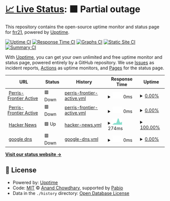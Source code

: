 # [📈 Live Status](https://frr21.github.io/f21up): <!--live status--> **🟧 Partial outage**

This repository contains the open-source uptime monitor and status page for [frr21](https://frr21.github.io/f21up), powered by [Upptime](https://github.com/upptime/upptime).

[![Uptime CI](https://github.com/frr21/f21up/workflows/Uptime%20CI/badge.svg)](https://github.com/frr21/f21up/actions?query=workflow%3A%22Uptime+CI%22)
[![Response Time CI](https://github.com/frr21/f21up/workflows/Response%20Time%20CI/badge.svg)](https://github.com/frr21/f21up/actions?query=workflow%3A%22Response+Time+CI%22)
[![Graphs CI](https://github.com/frr21/f21up/workflows/Graphs%20CI/badge.svg)](https://github.com/frr21/f21up/actions?query=workflow%3A%22Graphs+CI%22)
[![Static Site CI](https://github.com/frr21/f21up/workflows/Static%20Site%20CI/badge.svg)](https://github.com/frr21/f21up/actions?query=workflow%3A%22Static+Site+CI%22)
[![Summary CI](https://github.com/frr21/f21up/workflows/Summary%20CI/badge.svg)](https://github.com/frr21/f21up/actions?query=workflow%3A%22Summary+CI%22)

With [Upptime](https://upptime.js.org), you can get your own unlimited and free uptime monitor and status page, powered entirely by a GitHub repository. We use [Issues](https://github.com/frr21/f21up/issues) as incident reports, [Actions](https://github.com/frr21/f21up/actions) as uptime monitors, and [Pages](https://frr21.github.io/f21up) for the status page.

<!--start: status pages-->
<!-- This summary is generated by Upptime (https://github.com/upptime/upptime) -->
<!-- Do not edit this manually, your changes will be overwritten -->
<!-- prettier-ignore -->
| URL | Status | History | Response Time | Uptime |
| --- | ------ | ------- | ------------- | ------ |
| <img alt="" src="https://icons.duckduckgo.com/ip3/null.ico" height="13"> [Perris-Frontier Active](47.176.103.147) | 🟥 Down | [perris-frontier-active.yml](https://github.com/frr21/f21up/commits/HEAD/history/perris-frontier-active.yml) | <details><summary><img alt="Response time graph" src="./graphs/perris-frontier-active/response-time-week.png" height="20"> 0ms</summary><br><a href="https://frr21.github.io/f21up/history/perris-frontier-active"><img alt="Response time 0" src="https://img.shields.io/endpoint?url=https%3A%2F%2Fraw.githubusercontent.com%2Ffrr21%2Ff21up%2FHEAD%2Fapi%2Fperris-frontier-active%2Fresponse-time.json"></a><br><a href="https://frr21.github.io/f21up/history/perris-frontier-active"><img alt="24-hour response time 0" src="https://img.shields.io/endpoint?url=https%3A%2F%2Fraw.githubusercontent.com%2Ffrr21%2Ff21up%2FHEAD%2Fapi%2Fperris-frontier-active%2Fresponse-time-day.json"></a><br><a href="https://frr21.github.io/f21up/history/perris-frontier-active"><img alt="7-day response time 0" src="https://img.shields.io/endpoint?url=https%3A%2F%2Fraw.githubusercontent.com%2Ffrr21%2Ff21up%2FHEAD%2Fapi%2Fperris-frontier-active%2Fresponse-time-week.json"></a><br><a href="https://frr21.github.io/f21up/history/perris-frontier-active"><img alt="30-day response time 0" src="https://img.shields.io/endpoint?url=https%3A%2F%2Fraw.githubusercontent.com%2Ffrr21%2Ff21up%2FHEAD%2Fapi%2Fperris-frontier-active%2Fresponse-time-month.json"></a><br><a href="https://frr21.github.io/f21up/history/perris-frontier-active"><img alt="1-year response time 0" src="https://img.shields.io/endpoint?url=https%3A%2F%2Fraw.githubusercontent.com%2Ffrr21%2Ff21up%2FHEAD%2Fapi%2Fperris-frontier-active%2Fresponse-time-year.json"></a></details> | <details><summary><a href="https://frr21.github.io/f21up/history/perris-frontier-active">0.00%</a></summary><a href="https://frr21.github.io/f21up/history/perris-frontier-active"><img alt="All-time uptime 0.00%" src="https://img.shields.io/endpoint?url=https%3A%2F%2Fraw.githubusercontent.com%2Ffrr21%2Ff21up%2FHEAD%2Fapi%2Fperris-frontier-active%2Fuptime.json"></a><br><a href="https://frr21.github.io/f21up/history/perris-frontier-active"><img alt="24-hour uptime 0.00%" src="https://img.shields.io/endpoint?url=https%3A%2F%2Fraw.githubusercontent.com%2Ffrr21%2Ff21up%2FHEAD%2Fapi%2Fperris-frontier-active%2Fuptime-day.json"></a><br><a href="https://frr21.github.io/f21up/history/perris-frontier-active"><img alt="7-day uptime 0.00%" src="https://img.shields.io/endpoint?url=https%3A%2F%2Fraw.githubusercontent.com%2Ffrr21%2Ff21up%2FHEAD%2Fapi%2Fperris-frontier-active%2Fuptime-week.json"></a><br><a href="https://frr21.github.io/f21up/history/perris-frontier-active"><img alt="30-day uptime 0.00%" src="https://img.shields.io/endpoint?url=https%3A%2F%2Fraw.githubusercontent.com%2Ffrr21%2Ff21up%2FHEAD%2Fapi%2Fperris-frontier-active%2Fuptime-month.json"></a><br><a href="https://frr21.github.io/f21up/history/perris-frontier-active"><img alt="1-year uptime 0.00%" src="https://img.shields.io/endpoint?url=https%3A%2F%2Fraw.githubusercontent.com%2Ffrr21%2Ff21up%2FHEAD%2Fapi%2Fperris-frontier-active%2Fuptime-year.json"></a></details>
| <img alt="" src="https://icons.duckduckgo.com/ip3/null.ico" height="13"> [Perris-Frontier Active](47.176.103.147) | 🟥 Down | [perris-frontier-active.yml](https://github.com/frr21/f21up/commits/HEAD/history/perris-frontier-active.yml) | <details><summary><img alt="Response time graph" src="./graphs/perris-frontier-active/response-time-week.png" height="20"> 0ms</summary><br><a href="https://frr21.github.io/f21up/history/perris-frontier-active"><img alt="Response time 0" src="https://img.shields.io/endpoint?url=https%3A%2F%2Fraw.githubusercontent.com%2Ffrr21%2Ff21up%2FHEAD%2Fapi%2Fperris-frontier-active%2Fresponse-time.json"></a><br><a href="https://frr21.github.io/f21up/history/perris-frontier-active"><img alt="24-hour response time 0" src="https://img.shields.io/endpoint?url=https%3A%2F%2Fraw.githubusercontent.com%2Ffrr21%2Ff21up%2FHEAD%2Fapi%2Fperris-frontier-active%2Fresponse-time-day.json"></a><br><a href="https://frr21.github.io/f21up/history/perris-frontier-active"><img alt="7-day response time 0" src="https://img.shields.io/endpoint?url=https%3A%2F%2Fraw.githubusercontent.com%2Ffrr21%2Ff21up%2FHEAD%2Fapi%2Fperris-frontier-active%2Fresponse-time-week.json"></a><br><a href="https://frr21.github.io/f21up/history/perris-frontier-active"><img alt="30-day response time 0" src="https://img.shields.io/endpoint?url=https%3A%2F%2Fraw.githubusercontent.com%2Ffrr21%2Ff21up%2FHEAD%2Fapi%2Fperris-frontier-active%2Fresponse-time-month.json"></a><br><a href="https://frr21.github.io/f21up/history/perris-frontier-active"><img alt="1-year response time 0" src="https://img.shields.io/endpoint?url=https%3A%2F%2Fraw.githubusercontent.com%2Ffrr21%2Ff21up%2FHEAD%2Fapi%2Fperris-frontier-active%2Fresponse-time-year.json"></a></details> | <details><summary><a href="https://frr21.github.io/f21up/history/perris-frontier-active">0.00%</a></summary><a href="https://frr21.github.io/f21up/history/perris-frontier-active"><img alt="All-time uptime 0.00%" src="https://img.shields.io/endpoint?url=https%3A%2F%2Fraw.githubusercontent.com%2Ffrr21%2Ff21up%2FHEAD%2Fapi%2Fperris-frontier-active%2Fuptime.json"></a><br><a href="https://frr21.github.io/f21up/history/perris-frontier-active"><img alt="24-hour uptime 0.00%" src="https://img.shields.io/endpoint?url=https%3A%2F%2Fraw.githubusercontent.com%2Ffrr21%2Ff21up%2FHEAD%2Fapi%2Fperris-frontier-active%2Fuptime-day.json"></a><br><a href="https://frr21.github.io/f21up/history/perris-frontier-active"><img alt="7-day uptime 0.00%" src="https://img.shields.io/endpoint?url=https%3A%2F%2Fraw.githubusercontent.com%2Ffrr21%2Ff21up%2FHEAD%2Fapi%2Fperris-frontier-active%2Fuptime-week.json"></a><br><a href="https://frr21.github.io/f21up/history/perris-frontier-active"><img alt="30-day uptime 0.00%" src="https://img.shields.io/endpoint?url=https%3A%2F%2Fraw.githubusercontent.com%2Ffrr21%2Ff21up%2FHEAD%2Fapi%2Fperris-frontier-active%2Fuptime-month.json"></a><br><a href="https://frr21.github.io/f21up/history/perris-frontier-active"><img alt="1-year uptime 0.00%" src="https://img.shields.io/endpoint?url=https%3A%2F%2Fraw.githubusercontent.com%2Ffrr21%2Ff21up%2FHEAD%2Fapi%2Fperris-frontier-active%2Fuptime-year.json"></a></details>
| <img alt="" src="https://icons.duckduckgo.com/ip3/news.ycombinator.com.ico" height="13"> [Hacker News](https://news.ycombinator.com) | 🟩 Up | [hacker-news.yml](https://github.com/frr21/f21up/commits/HEAD/history/hacker-news.yml) | <details><summary><img alt="Response time graph" src="./graphs/hacker-news/response-time-week.png" height="20"> 274ms</summary><br><a href="https://frr21.github.io/f21up/history/hacker-news"><img alt="Response time 219" src="https://img.shields.io/endpoint?url=https%3A%2F%2Fraw.githubusercontent.com%2Ffrr21%2Ff21up%2FHEAD%2Fapi%2Fhacker-news%2Fresponse-time.json"></a><br><a href="https://frr21.github.io/f21up/history/hacker-news"><img alt="24-hour response time 375" src="https://img.shields.io/endpoint?url=https%3A%2F%2Fraw.githubusercontent.com%2Ffrr21%2Ff21up%2FHEAD%2Fapi%2Fhacker-news%2Fresponse-time-day.json"></a><br><a href="https://frr21.github.io/f21up/history/hacker-news"><img alt="7-day response time 274" src="https://img.shields.io/endpoint?url=https%3A%2F%2Fraw.githubusercontent.com%2Ffrr21%2Ff21up%2FHEAD%2Fapi%2Fhacker-news%2Fresponse-time-week.json"></a><br><a href="https://frr21.github.io/f21up/history/hacker-news"><img alt="30-day response time 219" src="https://img.shields.io/endpoint?url=https%3A%2F%2Fraw.githubusercontent.com%2Ffrr21%2Ff21up%2FHEAD%2Fapi%2Fhacker-news%2Fresponse-time-month.json"></a><br><a href="https://frr21.github.io/f21up/history/hacker-news"><img alt="1-year response time 219" src="https://img.shields.io/endpoint?url=https%3A%2F%2Fraw.githubusercontent.com%2Ffrr21%2Ff21up%2FHEAD%2Fapi%2Fhacker-news%2Fresponse-time-year.json"></a></details> | <details><summary><a href="https://frr21.github.io/f21up/history/hacker-news">100.00%</a></summary><a href="https://frr21.github.io/f21up/history/hacker-news"><img alt="All-time uptime 100.00%" src="https://img.shields.io/endpoint?url=https%3A%2F%2Fraw.githubusercontent.com%2Ffrr21%2Ff21up%2FHEAD%2Fapi%2Fhacker-news%2Fuptime.json"></a><br><a href="https://frr21.github.io/f21up/history/hacker-news"><img alt="24-hour uptime 100.00%" src="https://img.shields.io/endpoint?url=https%3A%2F%2Fraw.githubusercontent.com%2Ffrr21%2Ff21up%2FHEAD%2Fapi%2Fhacker-news%2Fuptime-day.json"></a><br><a href="https://frr21.github.io/f21up/history/hacker-news"><img alt="7-day uptime 100.00%" src="https://img.shields.io/endpoint?url=https%3A%2F%2Fraw.githubusercontent.com%2Ffrr21%2Ff21up%2FHEAD%2Fapi%2Fhacker-news%2Fuptime-week.json"></a><br><a href="https://frr21.github.io/f21up/history/hacker-news"><img alt="30-day uptime 100.00%" src="https://img.shields.io/endpoint?url=https%3A%2F%2Fraw.githubusercontent.com%2Ffrr21%2Ff21up%2FHEAD%2Fapi%2Fhacker-news%2Fuptime-month.json"></a><br><a href="https://frr21.github.io/f21up/history/hacker-news"><img alt="1-year uptime 100.00%" src="https://img.shields.io/endpoint?url=https%3A%2F%2Fraw.githubusercontent.com%2Ffrr21%2Ff21up%2FHEAD%2Fapi%2Fhacker-news%2Fuptime-year.json"></a></details>
| <img alt="" src="https://icons.duckduckgo.com/ip3/null.ico" height="13"> [google dns](8.8.8.8) | 🟥 Down | [google-dns.yml](https://github.com/frr21/f21up/commits/HEAD/history/google-dns.yml) | <details><summary><img alt="Response time graph" src="./graphs/google-dns/response-time-week.png" height="20"> 0ms</summary><br><a href="https://frr21.github.io/f21up/history/google-dns"><img alt="Response time 0" src="https://img.shields.io/endpoint?url=https%3A%2F%2Fraw.githubusercontent.com%2Ffrr21%2Ff21up%2FHEAD%2Fapi%2Fgoogle-dns%2Fresponse-time.json"></a><br><a href="https://frr21.github.io/f21up/history/google-dns"><img alt="24-hour response time 0" src="https://img.shields.io/endpoint?url=https%3A%2F%2Fraw.githubusercontent.com%2Ffrr21%2Ff21up%2FHEAD%2Fapi%2Fgoogle-dns%2Fresponse-time-day.json"></a><br><a href="https://frr21.github.io/f21up/history/google-dns"><img alt="7-day response time 0" src="https://img.shields.io/endpoint?url=https%3A%2F%2Fraw.githubusercontent.com%2Ffrr21%2Ff21up%2FHEAD%2Fapi%2Fgoogle-dns%2Fresponse-time-week.json"></a><br><a href="https://frr21.github.io/f21up/history/google-dns"><img alt="30-day response time 0" src="https://img.shields.io/endpoint?url=https%3A%2F%2Fraw.githubusercontent.com%2Ffrr21%2Ff21up%2FHEAD%2Fapi%2Fgoogle-dns%2Fresponse-time-month.json"></a><br><a href="https://frr21.github.io/f21up/history/google-dns"><img alt="1-year response time 0" src="https://img.shields.io/endpoint?url=https%3A%2F%2Fraw.githubusercontent.com%2Ffrr21%2Ff21up%2FHEAD%2Fapi%2Fgoogle-dns%2Fresponse-time-year.json"></a></details> | <details><summary><a href="https://frr21.github.io/f21up/history/google-dns">0.00%</a></summary><a href="https://frr21.github.io/f21up/history/google-dns"><img alt="All-time uptime 0.00%" src="https://img.shields.io/endpoint?url=https%3A%2F%2Fraw.githubusercontent.com%2Ffrr21%2Ff21up%2FHEAD%2Fapi%2Fgoogle-dns%2Fuptime.json"></a><br><a href="https://frr21.github.io/f21up/history/google-dns"><img alt="24-hour uptime 0.00%" src="https://img.shields.io/endpoint?url=https%3A%2F%2Fraw.githubusercontent.com%2Ffrr21%2Ff21up%2FHEAD%2Fapi%2Fgoogle-dns%2Fuptime-day.json"></a><br><a href="https://frr21.github.io/f21up/history/google-dns"><img alt="7-day uptime 0.00%" src="https://img.shields.io/endpoint?url=https%3A%2F%2Fraw.githubusercontent.com%2Ffrr21%2Ff21up%2FHEAD%2Fapi%2Fgoogle-dns%2Fuptime-week.json"></a><br><a href="https://frr21.github.io/f21up/history/google-dns"><img alt="30-day uptime 0.00%" src="https://img.shields.io/endpoint?url=https%3A%2F%2Fraw.githubusercontent.com%2Ffrr21%2Ff21up%2FHEAD%2Fapi%2Fgoogle-dns%2Fuptime-month.json"></a><br><a href="https://frr21.github.io/f21up/history/google-dns"><img alt="1-year uptime 0.00%" src="https://img.shields.io/endpoint?url=https%3A%2F%2Fraw.githubusercontent.com%2Ffrr21%2Ff21up%2FHEAD%2Fapi%2Fgoogle-dns%2Fuptime-year.json"></a></details>

<!--end: status pages-->

[**Visit our status website →**](https://frr21.github.io/f21up)

## 📄 License

- Powered by: [Upptime](https://github.com/upptime/upptime)
- Code: [MIT](./LICENSE) © [Anand Chowdhary](https://anandchowdhary.com), supported by [Pabio](https://pabio.com)
- Data in the `./history` directory: [Open Database License](https://opendatacommons.org/licenses/odbl/1-0/)
